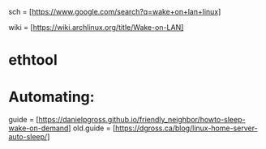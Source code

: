 sch = [https://www.google.com/search?q=wake+on+lan+linux]

wiki = [https://wiki.archlinux.org/title/Wake-on-LAN]

# ethtool

# Automating:
guide = [https://danielpgross.github.io/friendly_neighbor/howto-sleep-wake-on-demand]
old.guide = [https://dgross.ca/blog/linux-home-server-auto-sleep/]
